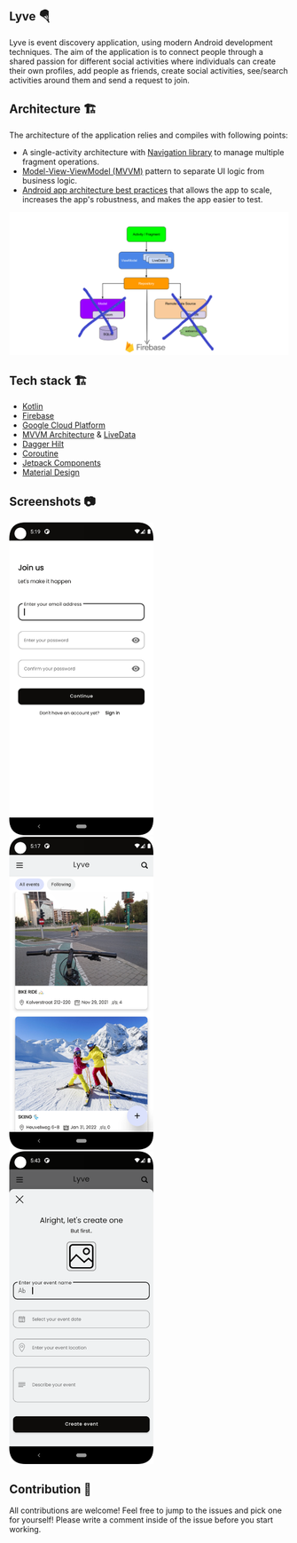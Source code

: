 ## Lyve 🪂
Lyve is event discovery application, using modern Android development techniques. The aim of the application is to connect people through a shared passion for different social activities where individuals can create their own profiles, add people as friends, create social activities, see/search activities around them and send a request to join.

## Architecture 🏗
The architecture of the application relies and compiles with following points:
* A single-activity architecture with [Navigation library](https://developer.android.com/guide/navigation) to manage multiple fragment operations.
* [Model-View-ViewModel (MVVM)](https://en.wikipedia.org/wiki/Model%E2%80%93view%E2%80%93viewmodel) pattern to separate UI logic from business logic.
* [Android app architecture best practices](https://developer.android.com/topic/architecture) that allows the app to scale, increases the app's robustness, and makes the app easier to test.

<p align="center"><a><img src="/arts/mvvm-diagram.png" width="850"></a></p>

## Tech stack 🏗
* [Kotlin](https://kotlinlang.org/)
* [Firebase](https://firebase.google.com/)
* [Google Cloud Platform](https://cloud.google.com/)
* [MVVM Architecture](https://developer.android.com/jetpack/guide) & [LiveData](https://developer.android.com/topic/libraries/architecture/livedata)
* [Dagger Hilt](https://dagger.dev/hilt/)
* [Coroutine](https://developer.android.com/kotlin/coroutines)
* [Jetpack Components](https://developer.android.com/jetpack)
* [Material Design](https://material.io/design)

## Screenshots 📷
<img src="/arts/onboarding-register.png" width="260" color="#DBE1FC"> &emsp;<img src="/arts/user-feed.png" width="260" color="#DBE1FC"> &emsp;<img src="/arts/create-activity.png" width="260" color="#DBE1FC">

## Contribution 🙌
All contributions are welcome! Feel free to jump to the issues and pick one for yourself! Please write a comment inside of the issue before you start working.
